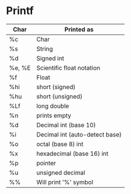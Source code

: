 # Printf

| Char   | Printed as                     |
|--------|--------------------------------|
| %c     | Char                           |
| %s     | String                         |
| %d     | Signed int                     |
| %e, %E | Scientific float notation      | 
| %f     | Float                          |
| %hi    | short (signed)                 | 
| %hu    | short (unsigned)               | 
| %Lf    | long double                    |
| %n     | prints empty                   |
| %d     | Decimal int (base 10)          | 
| %i     | Decimal int (auto-detect base) | 
| %o     | octal (base 8) int             | 
| %x     | hexadecimal (base 16) int      | 
| %p     | pointer                        | 
| %u     | unsigned decimal               | 
| %%     | Will print '%' symbol          | 

